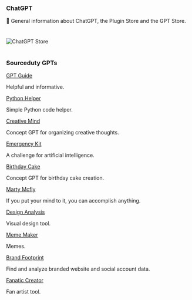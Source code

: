 ### ChatGPT

🤖 General information about ChatGPT, the Plugin Store and the GPT Store.

#

![ChatGPT Store](https://github.com/sourceduty/ChatGPT/assets/123030236/e2be7f0a-8114-4edd-9647-e8ef8e2b8c56)

#
### Sourceduty GPTs

[GPT Guide](https://chat.openai.com/g/g-GoLkguGSc-gpt-guide)

Helpful and informative.

[Python Helper](https://chat.openai.com/g/g-NLUSBfccY-python-helper) 

Simple Python code helper.

[Creative Mind](https://chat.openai.com/g/g-bMDHS90Nw-creative-mind)

Concept GPT for organizing creative thoughts.

[Emergency Kit](https://chat.openai.com/g/g-yADUAYibx-emergency-kit)

A challenge for artificial intelligence.

[Birthday Cake](https://chat.openai.com/g/g-5rS8KMjJn-birthday-cake)

Concept GPT for birthday cake creation.

[Marty Mcfly](https://chat.openai.com/g/g-CILAcZbb8-marty-mcfly)

If you put your mind to it, you can accomplish anything.

[Design Analysis](https://chat.openai.com/g/g-AtO8UJfQV-design-analysis)

Visual design tool.

[Meme Maker](https://chat.openai.com/g/g-wKvvGfCdE-meme-maker)

Memes.

[Brand Footprint](https://chat.openai.com/g/g-iQbBVJzIf-brand-footprint)

Find and analyze branded website and social account data.

[Fanatic Creator](https://chat.openai.com/g/g-4jZ8rABSo-fanatic-creator)

Fan artist tool.
